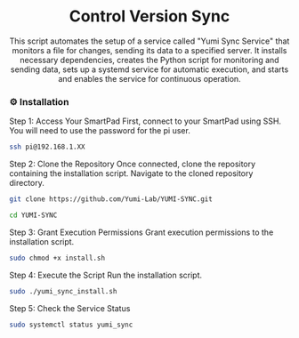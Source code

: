 <div align='center'>

<h1>Control Version Sync</h1>
<p>This script automates the setup of a service called "Yumi Sync Service" that monitors a file for changes, sending its data to a specified server. It installs necessary dependencies, creates the Python script for monitoring and sending data, sets up a systemd service for automatic execution, and starts and enables the service for continuous operation.</p>

</div>

### :gear: Installation

Step 1: Access Your SmartPad First, connect to your SmartPad using SSH. You will need to use the password for the pi user.
```bash
ssh pi@192.168.1.XX
```
Step 2: Clone the Repository Once connected, clone the repository containing the installation script. Navigate to the cloned repository directory.
```bash
git clone https://github.com/Yumi-Lab/YUMI-SYNC.git
```

```bash
cd YUMI-SYNC
```

Step 3: Grant Execution Permissions Grant execution permissions to the installation script.
```bash
sudo chmod +x install.sh
```
Step 4: Execute the Script Run the installation script.
```bash
sudo ./yumi_sync_install.sh
```
Step 5: Check the Service Status
```bash
sudo systemctl status yumi_sync
```
